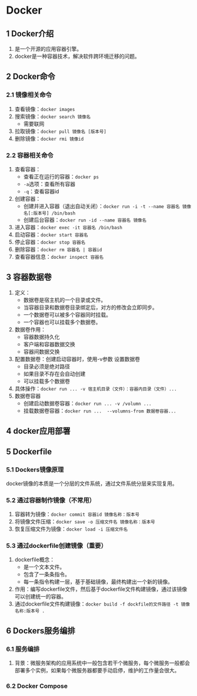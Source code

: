 ﻿# Docker
## 1 Docker介绍
1. 是一个开源的应用容器引擎。
2. docker是一种容器技术，解决软件跨环境迁移的问题。
## 2 Docker命令
### 2.1 镜像相关命令
1. 查看镜像：`docker images`
2. 搜索镜像：`docker search 镜像名`
	- 需要联网
3. 拉取镜像：`docker pull 镜像名 [版本号]`
4. 删除镜像：`docker rmi 镜像id`
### 2.2 容器相关命令
1. 查看容器：
	- 查看正在运行的容器：`docker ps`
	- `-a`选项：查看所有容器
	- `-q`：查看容器id
2. 创建容器：
	- 创建并进入容器（退出自动关闭）：`docker run -i -t --name 容器名 镜像名[:版本号] /bin/bash`
	- 创建后台容器：`docker run -id --name 容器名 镜像名`
3. 进入容器：`docker exec -it 容器名 /bin/bash`
4. 启动容器：`docker start 容器名`
5. 停止容器：`docker stop 容器名`
6. 删除容器：`docker rm 容器名 | 容器id`
7. 查看容器信息：`docker inspect 容器名`
## 3 容器数据卷
1. 定义：
	- 数据卷是宿主机的一个目录或文件。
	- 当容器目录和数据卷目录绑定后，对方的修改会立即同步。
	- 一个数据卷可以被多个容器同时挂载。
	- 一个容器也可以挂载多个数据卷。
2. 数据卷作用：
	- 容器数据持久化
	- 客户端和容器数据交换
	- 容器间数据交换
3. 配置数据卷：创建启动容器时，使用-v参数 设置数据卷
	- 目录必须是绝对路径
	- 如果目录不存在会自动创建
	- 可以挂载多个数据卷
4. 具体操作：`docker run ... -v 宿主机目录（文件）：容器内目录（文件）...`
5. 数据卷容器
	- 创建启动数据卷容器：`docker run ... -v /volumn ...`
	- 挂载数据卷容器：`docker run ...  --volumns-from 数据卷容器...`
## 4 docker应用部署
## 5 Dockerfile
### 5.1 Dockers镜像原理
docker镜像的本质是一个分层的文件系统，通过文件系统分层来实现复用。
### 5.2 通过容器制作镜像（不常用）
1. 容器转为镜像：`docker commit 容器id 镜像名称：版本号`
2. 将镜像文件压缩：`docker save -o 压缩文件名 镜像名称：版本号`
3. 恢复压缩文件为镜像：`docker load -i 压缩文件名`
### 5.3 通过dockerfile创建镜像（重要）
1. dockerfile概念：
	- 是一个文本文件。
	- 包含了一条条指令。
	- 每一条指令构建一层，基于基础镜像，最终构建出一个新的镜像。
2. 作用：编写dockerfile文件，然后基于dockerfile文件构建镜像，通过该镜像可以创建统一的容器。
3. 通过dockerfile文件构建镜像：`docker build -f dockfile的文件路径 -t 镜像名称:版本号 .`
## 6 Dockers服务编排
### 6.1 服务编排
1. 背景：微服务架构的应用系统中一般包含若干个微服务，每个微服务一般都会部署多个实例，如果每个微服务器都要手动启停，维护的工作量会很大。
### 6.2 Docker Compose

